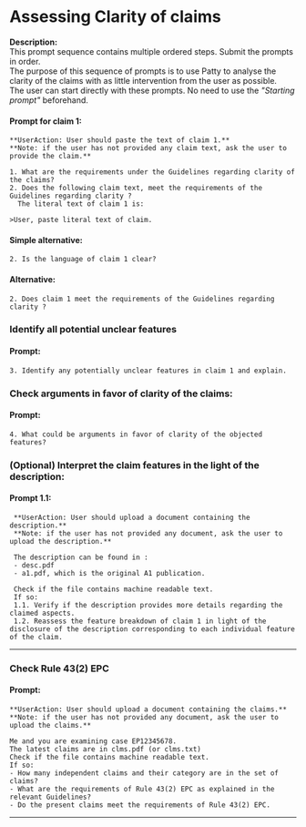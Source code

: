 # Assessing Clarity of claims  

**Description:**  
This prompt sequence contains multiple ordered steps. 
Submit the prompts in order.  
The purpose of this sequence of prompts is to use Patty to analyse the clarity of the claims with as little intervention from the user as possible.  
The user can start directly with these prompts. No need to use the *"Starting prompt"* beforehand.

#### Prompt for claim 1:   
    **UserAction: User should paste the text of claim 1.**
    **Note: if the user has not provided any claim text, ask the user to provide the claim.**
    
    1. What are the requirements under the Guidelines regarding clarity of the claims?
    2. Does the following claim text, meet the requirements of the Guidelines regarding clarity ? 
      The literal text of claim 1 is:

    >User, paste literal text of claim.

#### Simple alternative:  
    2. Is the language of claim 1 clear? 
    
#### Alternative:    
    2. Does claim 1 meet the requirements of the Guidelines regarding clarity ?

### Identify all potential unclear features   
#### Prompt:  
    3. Identify any potentially unclear features in claim 1 and explain.

### Check arguments in favor of clarity of the claims:

#### Prompt:  
    4. What could be arguments in favor of clarity of the objected features? 

### (Optional) Interpret the claim features in the light of the description:  

#### Prompt 1.1:  
     **UserAction: User should upload a document containing the description.**  
	 **Note: if the user has not provided any document, ask the user to upload the description.**   
	 
	 The description can be found in :
	 - desc.pdf 
	 - a1.pdf, which is the original A1 publication.
	 
	 Check if the file contains machine readable text.  
     If so:  
	 1.1. Verify if the description provides more details regarding the claimed aspects.
	 1.2. Reassess the feature breakdown of claim 1 in light of the disclosure of the description corresponding to each individual feature of the claim.

---------------------------------------------------

### Check Rule 43(2) EPC   
#### Prompt:  
    **UserAction: User should upload a document containing the claims.**     
    **Note: if the user has not provided any document, ask the user to upload the claims.**    
    
    Me and you are examining case EP12345678. 
    The latest claims are in clms.pdf (or clms.txt)  
    Check if the file contains machine readable text. 
    If so:  
    - How many independent claims and their category are in the set of claims?
    - What are the requirements of Rule 43(2) EPC as explained in the relevant Guidelines?
    - Do the present claims meet the requirements of Rule 43(2) EPC.

---------------------------------------------------
   
